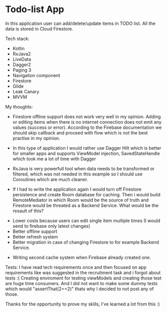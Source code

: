# Todo-list App

In this application user can add/delete/update items in TODO list. All the data is stored in Cloud Firestore. 

Tech stack: 
- Kotlin
- RxJava2
- LiveData
- Dagger2
- Paging 3
- Navigation component 
- Firestore
- Glide
- Leak Canary
- MVVM

My thoughts:
- Firestore offline support does not work very well in my opinion.
Adding or editing items when there is no internet connection does not emit any values (success or error).
According to the Firebase documentation we should skip callback and proceed with flow which is not the best practise in my opinion.

- In this type of application I would rather use Dagger Hilt which is better for smaller apps and supports 
ViewModel injection, SavedStateHandle which took me a lot of time with Dagger

- RxJava is very powerfull tool when data needs to be transformed or filtered, which was not needed in this example so I should use Coroutines
which are much cleaner.

- If I had to write the application again I would turn off Firestore persistence and create Room database for caching.
Then i would build RemoteMediator in which Room would be the source of truth and Firestore would be threated as a Backend Service.
What would be the resault of this?
+ Lower costs because users can edit single item multiple times (I would send to firebase only latest changes)
+ Better offline support
+ Better refresh system
+ Better migration in case of changing Firestore to for example Backend Service. 
- Writing second cache system when Firebase already created one.

Tests:
I have read tech requirements once and then focused on app requirements like was suggested in the recruitment task and i forgot about tests :(
Creating enviroment for testing viewModels and creating those test are huge time consumers.
And I did not want to make some dummy tests which would "assertThat(2==2)" thats why I decided to not post any of those.

Thanks for the opportunity to prove my skills, I've learned a lot from this :) 
